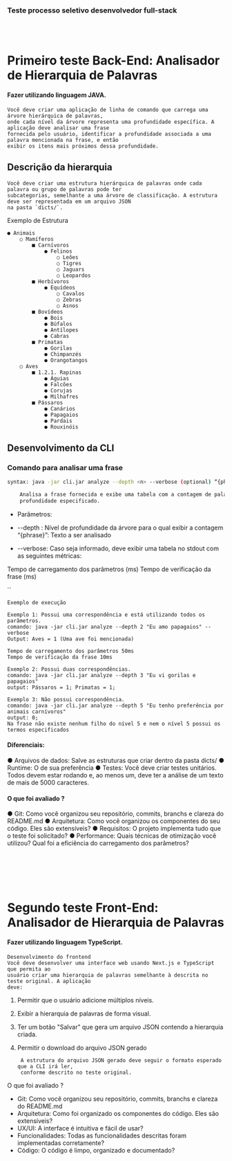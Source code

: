 ### Teste processo seletivo desenvolvedor full-stack

<br></br>

# Primeiro teste Back-End: Analisador de Hierarquia de Palavras

#### Fazer utilizando linguagem JAVA.

    Você deve criar uma aplicação de linha de comando que carrega uma árvore hierárquica de palavras, 
    onde cada nível da árvore representa uma profundidade específica. A aplicação deve analisar uma frase 
    fornecida pelo usuário, identificar a profundidade associada a uma palavra mencionada na frase, e então
    exibir os itens mais próximos dessa profundidade.

## Descrição da hierarquia

    Você deve criar uma estrutura hierárquica de palavras onde cada palavra ou grupo de palavras pode ter
    subcategorias, semelhante a uma árvore de classificação. A estrutura deve ser representada em um arquivo JSON
    na pasta `dicts/`.

Exemplo de Estrutura

    ● Animais
        ○ Mamíferos
            ■ Carnívoros
                ● Felinos
                    ○ Leões
                    ○ Tigres
                    ○ Jaguars
                    ○ Leopardos
            ■ Herbívoros
                ● Equídeos
                    ○ Cavalos
                    ○ Zebras
                    ○ Asnos
            ■ Bovídeos
                ● Bois
                ● Búfalos
                ● Antílopes
                ● Cabras
            ■ Primatas
                ● Gorilas
                ● Chimpanzés
                ● Orangotangos
        ○ Aves
            ■ 1.2.1. Rapinas
                ● Águias
                ● Falcões
                ● Corujas
                ● Milhafres
            ■ Pássaros
                ● Canários
                ● Papagaios
                ● Pardais
                ● Rouxinóis

## Desenvolvimento da CLI

### Comando para analisar uma frase

```bash
syntax: java -jar cli.jar analyze --depth <n> --verbose (optional) “{phrase}”

    Analisa a frase fornecida e exibe uma tabela com a contagem de palavras no nível de
    profundidade especificado.
```

* Parâmetros:


* --depth <n>: Nível de profundidade da árvore para o qual exibir a contagem
“{phrase}”: Texto a ser analisado

* --verbose: Caso seja informado, deve exibir uma tabela no stdout com as seguintes métricas:

Tempo de carregamento dos parâmetros (ms)
Tempo de verificação da frase (ms)

``

    Exemplo de execução

    Exemplo 1: Possui uma correspondência e está utilizando todos os parâmetros.
    comando: java -jar cli.jar analyze --depth 2 "Eu amo papagaios" --verbose
    Output: Aves = 1 (Uma ave foi mencionada)

    Tempo de carregamento dos parâmetros 50ms
    Tempo de verificação da frase 10ms

    Exemplo 2: Possui duas correspondências.
    comando: java -jar cli.jar analyze --depth 3 "Eu vi gorilas e papagaios"
    output: Pássaros = 1; Primatas = 1;

    Exemplo 3: Não possui correspondência.
    comando: java -jar cli.jar analyze --depth 5 "Eu tenho preferência por animais carnívoros"
    output: 0;
    Na frase não existe nenhum filho do nível 5 e nem o nível 5 possui os termos especificados

#### Diferenciais:

● Arquivos de dados: Salve as estruturas que criar dentro da pasta dicts/
● Runtime: O de sua preferência
● Testes: Você deve criar testes unitários. Todos devem estar rodando e, ao menos
um, deve ter a análise de um texto de mais de 5000 caracteres.

#### O que foi avaliado ?
 ● Git: Como você organizou seu repositório, commits, branchs e clareza do
 README.md
 ● Arquitetura: Como você organizou os componentes do seu código. Eles são
 extensíveis?
 ● Requisitos: O projeto implementa tudo que o teste foi solicitado?
 ● Performance: Quais técnicas de otimização você utilizou? Qual foi a eficiência do
 carregamento dos parâmetros?
<br></br>
<br></br>
<br></br>

# Segundo teste Front-End: Analisador de Hierarquia de Palavras

#### Fazer utilizando linguagem TypeScript.

    Desenvolvimento do frontend
    Você deve desenvolver uma interface web usando Next.js e TypeScript que permita ao
    usuário criar uma hierarquia de palavras semelhante à descrita no teste original. A aplicação
    deve:

1. Permitir que o usuário adicione múltiplos níveis.
2. Exibir a hierarquia de palavras de forma visual.
4. Ter um botão "Salvar" que gera um arquivo JSON contendo a hierarquia criada.
5. Permitir o download do arquivo JSON gerado

        A estrutura do arquivo JSON gerado deve seguir o formato esperado que a CLI irá ler,
        conforme descrito no teste original.

O que foi avaliado ?
* Git: Como você organizou seu repositório, commits, branchs e clareza do
README.md
* Arquitetura: Como foi organizado os componentes do código. Eles são
extensíveis?
* UX/UI: A interface é intuitiva e fácil de usar?
* Funcionalidades: Todas as funcionalidades descritas foram implementadas
corretamente?
* Código: O código é limpo, organizado e documentado?

